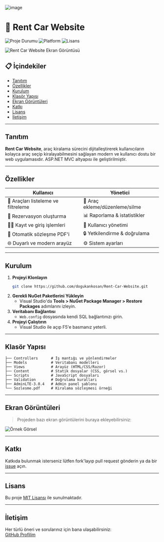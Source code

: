 ![image](https://github.com/user-attachments/assets/09f28c0b-0a83-4bfe-a5a9-cf710001e264)

# 🚗 Rent Car Website

![Proje Durumu](https://img.shields.io/badge/status-active-brightgreen?style=flat-square)
![Platform](https://img.shields.io/badge/platform-ASP.NET-blueviolet?style=flat-square)
![Lisans](https://img.shields.io/badge/license-MIT-yellow?style=flat-square)

![Rent Car Website Ekran Görüntüsü](https://github.com/user-attachments/assets/09f28c0b-0a83-4bfe-a5a9-cf710001e264)

## 📋 İçindekiler
- [Tanıtım](#tanıtım)
- [Özellikler](#özellikler)
- [Kurulum](#kurulum)
- [Klasör Yapısı](#klasör-yapısı)
- [Ekran Görüntüleri](#ekran-görüntüleri)
- [Katkı](#katkı)
- [Lisans](#lisans)
- [İletişim](#iletişim)

---

## Tanıtım

**Rent Car Website**, araç kiralama sürecini dijitalleştirerek kullanıcıların kolayca araç seçip kiralayabilmesini sağlayan modern ve kullanıcı dostu bir web uygulamasıdır. ASP.NET MVC altyapısı ile geliştirilmiştir.

---

## Özellikler

| Kullanıcı | Yönetici |
| --------- | -------- |
| 🚙 Araçları listeleme ve filtreleme | 🚗 Araç ekleme/düzenleme/silme |
| 📅 Rezervasyon oluşturma | 📊 Raporlama & istatistikler |
| 👨‍💼 Kayıt ve giriş işlemleri | 👥 Kullanıcı yönetimi |
| 📝 Otomatik sözleşme PDF'i | 🔒 Yetkilendirme & doğrulama |
| 🌐 Duyarlı ve modern arayüz | ⚙️ Sistem ayarları |

---

## Kurulum

1. **Projeyi Klonlayın**
   ```sh
   git clone https://github.com/dogukankosan/Rent-Car-Website.git
   ```
2. **Gerekli NuGet Paketlerini Yükleyin**
   - Visual Studio'da **Tools > NuGet Package Manager > Restore Packages** adımlarını izleyin.
3. **Veritabanı Bağlantısı**
   - `Web.config` dosyasında kendi SQL bağlantınızı girin.
4. **Projeyi Çalıştırın**
   - Visual Studio ile açıp F5'e basmanız yeterli.

---

## Klasör Yapısı

```text
├── Controllers      # İş mantığı ve yönlendirmeler
├── Models           # Veritabanı modelleri
├── Views            # Arayüz (HTML/CSS/Razor)
├── Content          # Statik dosyalar (CSS, görsel vs.)
├── Scripts          # JavaScript dosyaları
├── Validation       # Doğrulama kuralları
├── AdminLTE-3.0.4   # Admin panel şablonu
└── Sozlesme.pdf     # Kiralama sözleşmesi örneği
```

---

## Ekran Görüntüleri

> Projeden bazı ekran görüntülerini buraya ekleyebilirsiniz:

![Örnek Görsel](https://github.com/user-attachments/assets/09f28c0b-0a83-4bfe-a5a9-cf710001e264)

---

## Katkı

Katkıda bulunmak isterseniz lütfen fork'layıp pull request gönderin ya da bir [issue](https://github.com/dogukankosan/Rent-Car-Website/issues) açın.

---

## Lisans

Bu proje [MIT Lisansı](LICENSE) ile sunulmaktadır.

---

## İletişim

Her türlü öneri ve sorularınız için bana ulaşabilirsiniz:  
[GitHub Profilim](https://github.com/dogukankosan)
